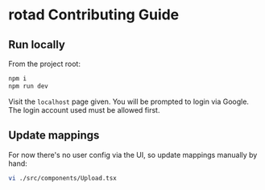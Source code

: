 # rotad Contributing Guide

## Run locally

From the project root:

```bash
npm i
npm run dev
```

Visit the `localhost` page given. You will be prompted to login via Google.
The login account used must be allowed first.

## Update mappings

For now there's no user config via the UI, so update mappings manually by hand:

```bash
vi ./src/components/Upload.tsx
```
